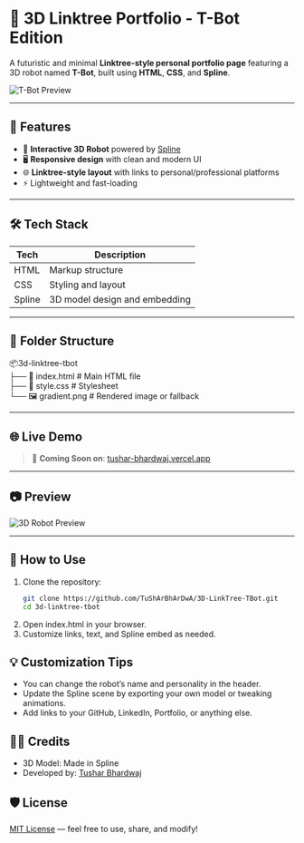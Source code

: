 # 🤖 3D Linktree Portfolio - T-Bot Edition

A futuristic and minimal **Linktree-style personal portfolio page** featuring a 3D robot named **T-Bot**, built using **HTML**, **CSS**, and **Spline**.

![T-Bot Preview](./screenshot.png)

---

## 🚀 Features

- 🎨 **Interactive 3D Robot** powered by [Spline](https://spline.design/)
- 🖥️ **Responsive design** with clean and modern UI
- 🌐 **Linktree-style layout** with links to personal/professional platforms
- ⚡ Lightweight and fast-loading

---

## 🛠️ Tech Stack

| Tech     | Description                        |
|----------|------------------------------------|
| HTML     | Markup structure                   |
| CSS      | Styling and layout                 |
| Spline   | 3D model design and embedding      |

---

## 📁 Folder Structure

📦3d-linktree-tbot <br>
├── 📄 index.html # Main HTML file <br>
├── 📄 style.css # Stylesheet <br>
└── 🖼️ gradient.png # Rendered image or fallback 


---

## 🌐 Live Demo

> 🧪 **Coming Soon on**: [tushar-bhardwaj.vercel.app](https://tushar-bhardwaj.vercel.app)

---

## 📷 Preview

![3D Robot Preview](./preview.png)

---

## 📌 How to Use

1. Clone the repository:
   ```bash
   git clone https://github.com/TuShArBhArDwA/3D-LinkTree-TBot.git
   cd 3d-linktree-tbot
   ```
2. Open index.html in your browser.
3. Customize links, text, and Spline embed as needed.

## 💡 Customization Tips
- You can change the robot’s name and personality in the header.
- Update the Spline scene by exporting your own model or tweaking animations.
- Add links to your GitHub, LinkedIn, Portfolio, or anything else.

## 🧑‍🎨 Credits
- 3D Model: Made in Spline
- Developed by: [Tushar Bhardwaj](https://tushar-bhardwaj.vercel.app/)
## 🛡 License
[MIT License](./LICENSE) — feel free to use, share, and modify!

